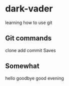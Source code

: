 # dark-vader
learning how to use git

## Git commands
clone
add
commit
Saves

## Somewhat
hello
goodbye
good evening